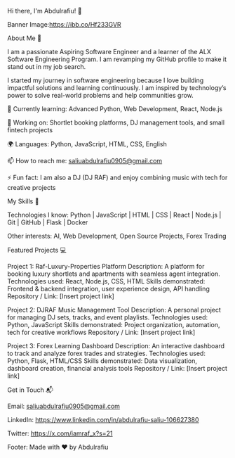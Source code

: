 Hi there, I'm Abdulrafiu! 👋

Banner Image:https://ibb.co/Hf233GVR


About Me 🚀

I am a passionate Aspiring Software Engineer and a learner of the ALX Software Engineering Program. I am revamping my GitHub profile to make it stand out in my job search.

I started my journey in software engineering because I love building impactful solutions and learning continuously. I am inspired by technology’s power to solve real-world problems and help communities grow.

🌱 Currently learning: Advanced Python, Web Development, React, Node.js

🔭 Working on: Shortlet booking platforms, DJ management tools, and small fintech projects

🌍 Languages: Python, JavaScript, HTML, CSS, English

📫 How to reach me: saliuabdulrafiu0905@gmail.com

⚡ Fun fact: I am also a DJ (DJ RAF) and enjoy combining music with tech for creative projects

My Skills 🧠

Technologies I know:
Python | JavaScript | HTML | CSS | React | Node.js | Git | GitHub | Flask | Docker

Other interests: AI, Web Development, Open Source Projects, Forex Trading

Featured Projects 💻

Project 1: Raf-Luxury-Properties Platform
Description: A platform for booking luxury shortlets and apartments with seamless agent integration.
Technologies used: React, Node.js, CSS, HTML
Skills demonstrated: Frontend & backend integration, user experience design, API handling
Repository / Link: [Insert project link]

Project 2: DJRAF Music Management Tool
Description: A personal project for managing DJ sets, tracks, and event playlists.
Technologies used: Python, JavaScript
Skills demonstrated: Project organization, automation, tech for creative workflows
Repository / Link: [Insert project link]

Project 3: Forex Learning Dashboard
Description: An interactive dashboard to track and analyze forex trades and strategies.
Technologies used: Python, Flask, HTML/CSS
Skills demonstrated: Data visualization, dashboard creation, financial analysis tools
Repository / Link: [Insert project link]

Get in Touch 📬

Email: saliuabdulrafiu0905@gmail.com

LinkedIn: https://www.linkedin.com/in/abdulrafiu-saliu-106627380

Twitter: https://x.com/iamraf_x?s=21

Footer: Made with ❤️ by Abdulrafiu
